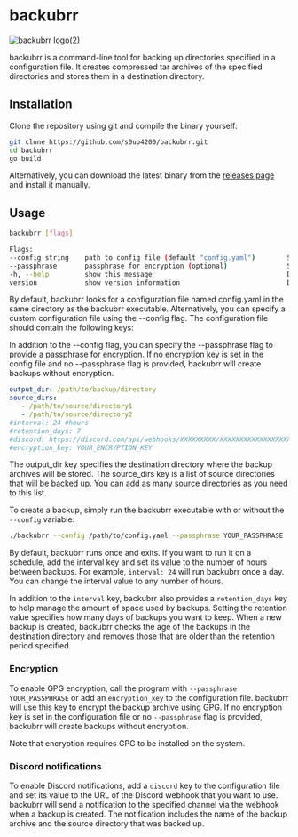 # backubrr

![backubrr logo(2)](https://user-images.githubusercontent.com/18177310/223215138-5915cbb4-2c05-4084-afa3-939a5147db5f.png)

backubrr is a command-line tool for backing up directories specified in a configuration file. It creates compressed tar archives of the specified directories and stores them in a destination directory.

## Installation

Clone the repository using git and compile the binary yourself:

```bash
git clone https://github.com/s0up4200/backubrr.git
cd backubrr
go build
```

Alternatively, you can download the latest binary from the [releases page](https://github.com/s0up4200/backubrr/releases/latest) and install it manually.

## Usage

```bash
backubrr [flags]

Flags:
--config string    path to config file (default "config.yaml")        Specifies the path to the configuration file. Optional.
--passphrase       passphrase for encryption (optional)               Specifies the passphrase to use for GPG encryption if not set in config.
-h, --help         show this message                                  Displays this help message.
version            show version information                           Displays version, commit, and date information.

```

By default, backubrr looks for a configuration file named config.yaml in the same directory as the backubrr executable. Alternatively, you can specify a custom configuration file using the --config flag. The configuration file should contain the following keys:

In addition to the --config flag, you can specify the --passphrase flag to provide a passphrase for encryption. If no encryption key is set in the config file and no --passphrase flag is provided, backubrr will create backups without encryption.

```yaml
output_dir: /path/to/backup/directory
source_dirs:
   - /path/to/source/directory1
   - /path/to/source/directory2
#interval: 24 #hours
#retention_days: 7
#discord: https://discord.com/api/webhooks/XXXXXXXXX/XXXXXXXXXXXXXXXXXXXXXXXXXXXXXXXXXXXXXX
#encryption_key: YOUR_ENCRYPTION_KEY
```

The output_dir key specifies the destination directory where the backup archives will be stored. The source_dirs key is a list of source directories that will be backed up. You can add as many source directories as you need to this list.

To create a backup, simply run the backubrr executable with or without the `--config` variable:

```bash
./backubrr --config /path/to/config.yaml --passphrase YOUR_PASSPHRASE
```

By default, backubrr runs once and exits. If you want to run it on a schedule, add the interval key and set its value to the number of hours between backups. For example, `interval: 24` will run backubrr once a day. You can change the interval value to any number of hours.

In addition to the `interval` key, backubrr also provides a `retention_days` key to help manage the amount of space used by backups. Setting the retention value specifies how many days of backups you want to keep. When a new backup is created, backubrr checks the age of the backups in the destination directory and removes those that are older than the retention period specified.

### Encryption

To enable GPG encryption, call the program with `--passphrase YOUR_PASSPHRASE` or add an `encryption_key` to the configuration file. backubrr will use this key to encrypt the backup archive using GPG. If no encryption key is set in the configuration file or no `--passphrase` flag is provided, backubrr will create backups without encryption.

Note that encryption requires GPG to be installed on the system.

### Discord notifications

To enable Discord notifications, add a `discord` key to the configuration file and set its value to the URL of the Discord webhook that you want to use. backubrr will send a notification to the specified channel via the webhook when a backup is created. The notification includes the name of the backup archive and the source directory that was backed up.
